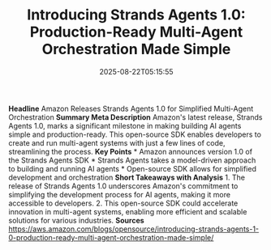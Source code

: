 ﻿---
title: "Introducing Strands Agents 1.0: Production-Ready Multi-Agent Orchestration Made Simple"
date: "2025-08-22T05:15:55"
category: "Markets"
summary: ""
slug: "introducing strands agents 10 productionready multiagent orc"
source_urls:
  - "https://aws.amazon.com/blogs/opensource/introducing-strands-agents-1-0-production-ready-multi-agent-orchestration-made-simple/"
seo:
  title: "Introducing Strands Agents 1.0: Production-Ready Multi-Agent Orchestration Made Simple | Hash n Hedge"
  description: ""
  keywords: ["news", "markets", "brief"]
---
**Headline** Amazon Releases Strands Agents 1.0 for Simplified Multi-Agent Orchestration  **Summary Meta Description** Amazon's latest release, Strands Agents 1.0, marks a significant milestone in making building AI agents simple and production-ready. This open-source SDK enables developers to create and run multi-agent systems with just a few lines of code, streamlining the process.  **Key Points**  * Amazon announces version 1.0 of the Strands Agents SDK * Strands Agents takes a model-driven approach to building and running AI agents * Open-source SDK allows for simplified development and orchestration  **Short Takeaways with Analysis**  1. The release of Strands Agents 1.0 underscores Amazon's commitment to simplifying the development process for AI agents, making it more accessible to developers. 2. This open-source SDK could accelerate innovation in multi-agent systems, enabling more efficient and scalable solutions for various industries.  **Sources** https://aws.amazon.com/blogs/opensource/introducing-strands-agents-1-0-production-ready-multi-agent-orchestration-made-simple/ 
